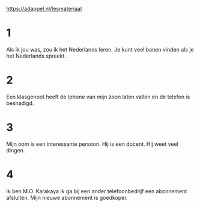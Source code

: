 https://adappel.nl/lesmateriaal

# 1

Als ik jou was, zou ik het Nederlands leren.
Je kunt veel banen vinden als je het Nederlands spreekt.


# 2

Een klasgenoot heeft de Iphone van mijn zoon laten vallen en de telefon is beshadigd.

# 3

Mijn oom is een interessante persoon.
Hij is een docent. Hij weet veel dingen.


# 4

Ik ben M.O. Karakaya
Ik ga bij een ander telefoonbedrijf een abonnement afsluiten.
Mijn nieuwe abonnement is goedkoper.
